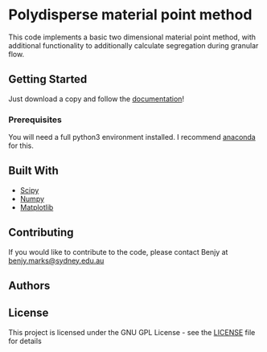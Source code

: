 # Polydisperse material point method

This code implements a basic two dimensional material point method, with additional functionality to additionally calculate segregation during granular flow.

## Getting Started

Just download a copy and follow the [documentation](http://benjym.github.io/poly-mpm/build/html/index.html)!

### Prerequisites

You will need a full python3 environment installed. I recommend [anaconda](https://www.anaconda.com/download/) for this.


## Built With

* [Scipy](https://www.scipy.org/)
* [Numpy](http://www.numpy.org/)
* [Matplotlib](https://matplotlib.org/)

## Contributing

<!-- Please read [CONTRIBUTING.md](https://gist.github.com/PurpleBooth/b24679402957c63ec426) for details on our code of conduct, and the process for submitting pull requests to us. -->
If you would like to contribute to the code, please contact Benjy at <benjy.marks@sydney.edu.au>


<!-- ## Versioning

We use [SemVer](http://semver.org/) for versioning. For the versions available, see the [tags on this repository](https://github.com/your/project/tags). -->

## Authors

<!-- * **Benjy Marks** - *Initial work* - [PurpleBooth](https://github.com/PurpleBooth) -->

<!-- See also the list of [contributors](https://github.com/your/project/contributors) who participated in this project. -->

## License

This project is licensed under the GNU GPL License - see the [LICENSE](LICENSE) file for details

<!-- ## Acknowledgments

* Hat tip to anyone who's code was used
* Inspiration
* etc -->
